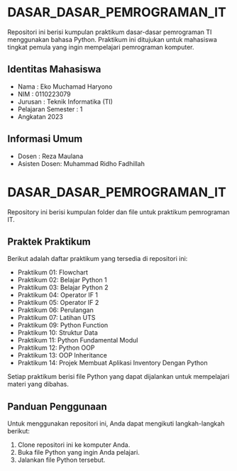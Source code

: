 # DASAR_DASAR_PEMROGRAMAN_IT

Repositori ini berisi kumpulan praktikum dasar-dasar pemrograman TI menggunakan bahasa Python. Praktikum ini ditujukan untuk mahasiswa tingkat pemula yang ingin mempelajari pemrograman komputer.

## Identitas Mahasiswa

- Nama : Eko Muchamad Haryono
- NIM : 0110223079
- Jurusan : Teknik Informatika (TI)
- Pelajaran Semester : 1
- Angkatan 2023

## Informasi Umum

- Dosen : Reza Maulana 
- Asisten Dosen: Muhammad Ridho Fadhillah

# DASAR_DASAR_PEMROGRAMAN_IT

Repository ini berisi kumpulan folder dan file untuk praktikum pemrograman IT.

## Praktek Praktikum

Berikut adalah daftar praktikum yang tersedia di repositori ini:

- Praktikum 01: Flowchart
- Praktikum 02: Belajar Python 1
- Praktikum 03: Belajar Python 2
- Praktikum 04: Operator IF 1
- Praktikum 05: Operator IF 2
- Praktikum 06: Perulangan
- Praktikum 07: Latihan UTS
- Praktikum 09: Python Function
- Praktikum 10: Struktur Data
- Praktikum 11: Python Fundamental Modul
- Praktikum 12: Python OOP
- Praktikum 13: OOP Inheritance
- Praktikum 14: Projek Membuat Aplikasi Inventory Dengan Python

Setiap praktikum berisi file Python yang dapat dijalankan untuk mempelajari materi yang dibahas.

## Panduan Penggunaan

Untuk menggunakan repositori ini, Anda dapat mengikuti langkah-langkah berikut:

1. Clone repositori ini ke komputer Anda.
2. Buka file Python yang ingin Anda pelajari.
3. Jalankan file Python tersebut.